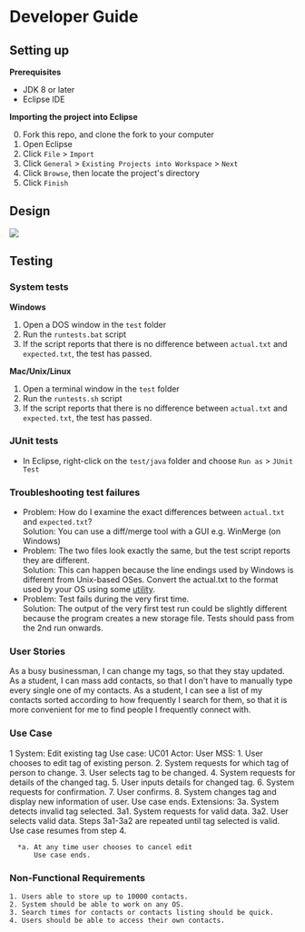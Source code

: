 # Developer Guide

## Setting up

**Prerequisites**

* JDK 8 or later 
* Eclipse IDE

**Importing the project into Eclipse**

0. Fork this repo, and clone the fork to your computer
1. Open Eclipse
2. Click `File` > `Import`
3. Click `General` > `Existing Projects into Workspace` > `Next`
4. Click `Browse`, then locate the project's directory
5. Click `Finish`

## Design
<img src="images/mainClassDiagram.png"/>

## Testing

### System tests

**Windows**

1. Open a DOS window in the `test` folder
2. Run the `runtests.bat` script
3. If the script reports that there is no difference between `actual.txt` and `expected.txt`, 
   the test has passed.

**Mac/Unix/Linux**

1. Open a terminal window in the `test` folder
2. Run the `runtests.sh` script
3. If the script reports that there is no difference between `actual.txt` and `expected.txt`, 
   the test has passed.

### JUnit tests

* In Eclipse, right-click on the `test/java` folder and choose `Run as` > `JUnit Test`

### Troubleshooting test failures

* Problem: How do I examine the exact differences between `actual.txt` and `expected.txt`?<br>
  Solution: You can use a diff/merge tool with a GUI e.g. WinMerge (on Windows)
* Problem: The two files look exactly the same, but the test script reports they are different.<br>
  Solution: This can happen because the line endings used by Windows is different from Unix-based
  OSes. Convert the actual.txt to the format used by your OS using some [utility](https://kb.iu.edu/d/acux).
* Problem: Test fails during the very first time.<br>
  Solution: The output of the very first test run could be slightly different because the program
  creates a new storage file. Tests should pass from the 2nd run onwards.
  
  
### User Stories
  As a busy businessman, I can change my tags, so that they stay updated.
  As a student, I can mass add contacts, so that I don't have to manually type every single one of my contacts.
  As a student, I can see a list of my contacts sorted according to how frequently I search for them, so that it is more convenient for me to find people I frequently connect with.
  
### Use Case

 1 
  System: Edit existing tag
  Use case: UC01
  Actor: User
  MSS: 
      1. User chooses to edit tag of existing person.
      2. System requests for which tag of person to change.
      3. User selects tag to be changed.
      4. System requests for details of the changed tag.
      5. User inputs details for changed tag.
      6. System requests for confirmation.
      7. User confirms.
      8. System changes tag and display new information of user.
      		Use case ends.
  Extensions:
  	  3a. System detects invalid tag selected.
  	  	3a1. System requests for valid data.
  	  	3a2. User selects valid data.
  	  Steps 3a1-3a2 are repeated until tag selected is valid.
  	  Use case resumes from step 4.
  	  
  	  *a. At any time user chooses to cancel edit
  	  	  Use case ends.
  	  	  
 ### Non-Functional Requirements
    1. Users able to store up to 10000 contacts.
    2. System should be able to work on any OS.
    3. Search times for contacts or contacts listing should be quick.
    4. Users should be able to access their own contacts.

